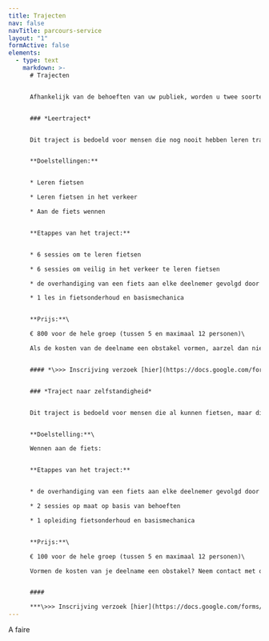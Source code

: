 ```yaml
---
title: Trajecten
nav: false
navTitle: parcours-service
layout: "1"
formActive: false
elements:
  - type: text
    markdown: >-
      # Trajecten


      Afhankelijk van de behoeften van uw publiek, worden u twee soorten ondersteuning aangeboden. Als u zich wilt aanmelden voor deelname aan het project, kies dan het traject die u interesseert en vul het bijbehorende formulier in.


      ### *Leertraject*


      Dit traject is bedoeld voor mensen die nog nooit hebben leren trappen.


      **Doelstellingen:**


      * Leren fietsen

      * Leren fietsen in het verkeer

      * Aan de fiets wennen


      **Etappes van het traject:**


      * 6 sessies om te leren fietsen

      * 6 sessies om veilig in het verkeer te leren fietsen

      * de overhandiging van een fiets aan elke deelnemer gevolgd door een opleiding fietsen in het verkeer

      * 1 les in fietsonderhoud en basismechanica


      **Prijs:**\

      € 800 voor de hele groep (tussen 5 en maximaal 12 personen)\

      Als de kosten van de deelname een obstakel vormen, aarzel dan niet om contact met ons op te nemen en dan zoeken we samen naar een oplossing.


      #### *\>>> Inscrijving verzoek [hier](https://docs.google.com/forms/d/e/1FAIpQLSfUZG9idqEHy4TLxdLb6C-Hb9IJngMaG9PR7wDTUd3BPD9WqA/viewform) <<<*


      ### *Traject naar zelfstandigheid*


      Dit traject is bedoeld voor mensen die al kunnen fietsen, maar die zich in een precaire mobiliteitssituatie  bevinden en die vooral een fiets ter beschikking nodig hebben. Het traject is als volgt samengesteld:


      **Doelstelling:**\

      Wennen aan de fiets:


      **Etappes van het traject:**


      * de overhandiging van een fiets aan elke deelnemer gevolgd door een opleiding fietsen in het verkeer

      * 2 sessies op maat op basis van behoeften

      * 1 opleiding fietsonderhoud en basismechanica


      **Prijs:**\

      € 100 voor de hele groep (tussen 5 en maximaal 12 personen)\

      Vormen de kosten van je deelname een obstakel? Neem contact met ons op en samen zoeken we naar een oplossing.


      #### 

      ***\>>> Inscrijving verzoek [hier](https://docs.google.com/forms/d/e/1FAIpQLSfDXdj8sUn8bQgjkmfj-jGmC2k74P9LHzPGz2UhqqQ5sDeXiA/viewform) <<<***[](https://www.velosolidaire.brussels/contact.nl)
---
```

 A faire
